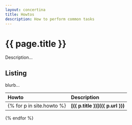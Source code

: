 ```yaml
---
layout: concertina
title: Howtos
description: How to perform common tasks
---
```


# {{ page.title }}

Description...

## Listing

blurb...

| Howto | Description |
| :---  | :---        |
{% for p in site.howto %}| **[{{ p.title }}]({{ p.url }})** | {{ p.description }} |
{% endfor %}

